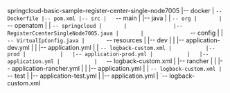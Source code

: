 springcloud-basic-sample-register-center-single-node7005
|-- docker
|   `-- Dockerfile
|-- pom.xml
|-- src
|   `-- main
|       |-- java
|       |   `-- org
|       |       `-- openatom
|       |           `-- springcloud
|       |               |-- RegisterCcenterSingleNode7005.java
|       |               `-- config
|       |                   `-- VirtualIpConfig.java
|       `-- resources
|           |-- dev
|           |   |-- application-dev.yml
|           |   |-- application.yml
|           |   `-- logback-custom.xml
|           |-- prod
|           |   |-- application-prod.yml
|           |   |-- application.yml
|           |   `-- logback-custom.xml
|           |-- rancher
|           |   |-- application-rancher.yml
|           |   |-- application.yml
|           |   `-- logback-custom.xml
|           `-- test
|               |-- application-test.yml
|               |-- application.yml
|               `-- logback-custom.xml
